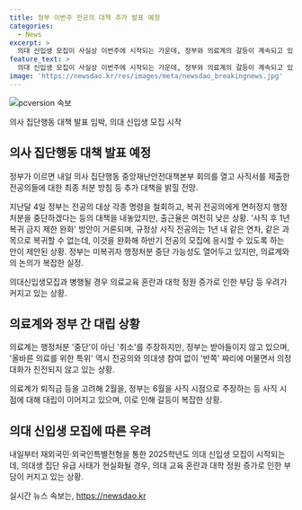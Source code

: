 ```yaml
---
title: 정부 이번주 전공의 대책 추가 발표 예정
categories:
  - News
excerpt: >
  의대 신입생 모집이 사실상 이번주에 시작되는 가운데, 정부와 의료계의 갈등이 계속되고 있습니다. 내일(8일)에는 미복귀 전공의들을 위한 추가 대책이 발표될 전망이며, 이로써 최종 처분 방침 등이 밝혀질 예정입니다. 추가로 사직 후 1년 복귀 금지 제한 완화 등의 유인책이 거론되고 있지만, 전공의들의 의대 증원 재검토 요구와 필수진료 지원 대책 부족 등으로 복귀 유도가 어려울 것으로 예상됩니다. 2025학년도 의대 신입생 모집이 시작되는 가운데, 의대 생생 집단 유급 사태가 우려되고 있습니다.
feature_text: >
  의대 신입생 모집이 사실상 이번주에 시작되는 가운데, 정부와 의료계의 갈등이 계속되고 있습니다. 내일(8일)에는 미복귀 전공의들을 위한 추가 대책이 발표될 전망이며, 이로써 최종 처분 방침 등이 밝혀질 예정입니다. 추가로 사직 후 1년 복귀 금지 제한 완화 등의 유인책이 거론되고 있지만, 전공의들의 의대 증원 재검토 요구와 필수진료 지원 대책 부족 등으로 복귀 유도가 어려울 것으로 예상됩니다. 2025학년도 의대 신입생 모집이 시작되는 가운데, 의대 생생 집단 유급 사태가 우려되고 있습니다.
image: 'https://newsdao.kr/res/images/meta/newsdao_breakingnews.jpg'
---
```


<p><img src="https://newsdao.kr/res/images/meta/newsdao_breakingnews.jpg" alt="pcversion 속보" /></p>

<p>의사 집단행동 대책 발표 임박, 의대 신입생 모집 시작</p>

<h2 data-ke-size="size26">의사 집단행동 대책 발표 예정</h2>

<p data-ke-size="size16">정부가 이르면 내일 의사 집단행동 중앙재난안전대책본부 회의를 열고 사직서를 제출한 전공의들에 대한 최종 처분 방침 등 추가 대책을 밝힐 전망.</p>

<p data-ke-size="size16">지난달 4일 정부는 전공의 대상 각종 명령을 철회하고, 복귀 전공의에게 면허정지 행정 처분을 중단하겠다는 등의 대책을 내놓았지만, 출근율은 여전히 낮은 상황. '사직 후 1년 복귀 금지 제한 완화' 방안이 거론되며, 규정상 사직 전공의는 1년 내 같은 연차, 같은 과목으로 복귀할 수 없는데, 이것을 완화해 하반기 전공의 모집에 응시할 수 있도록 하는 안이 제안된 상황. 정부는 미복귀자 행정처분 중단 가능성도 열어두고 있지만, 의료계와의 논의가 복잡한 실정.</p>

<p data-ke-size="size16">의대신입생모집과 병행될 경우 의료교육 혼란과 대학 정원 증가로 인한 부담 등 우려가 커지고 있는 상황.</p>

<h2 data-ke-size="size26">의료계와 정부 간 대립 상황</h2>

<p data-ke-size="size16">의료계는 행정처분 '중단'이 아닌 '취소'를 주장하지만, 정부는 받아들이지 않고 있으며, '올바른 의료를 위한 특위' 역시 전공의와 의대생 참여 없이 '반쪽' 짜리에 머물면서 의정 대화가 진전되지 않고 있는 상황.</p>

<p data-ke-size="size16">의료계가 퇴직금 등을 고려해 2월을, 정부는 6월을 사직 시점으로 주장하는 등 사직 시점에 대해 대립이 이어지고 있으며, 이로 인해 갈등이 복잡한 상황.</p>

<h2 data-ke-size="size26">의대 신입생 모집에 따른 우려</h2>

<p data-ke-size="size16">내일부터 재외국민·외국인특별전형을 통한 2025학년도 의대 신입생 모집이 시작되는데, 의대생 집단 유급 사태가 현실화될 경우, 의대 교육 혼란과 대학 정원 증가로 인한 부담이 커지고 있는 상황.</p>
실시간 뉴스 속보는, <a href="https://newsdao.kr" rel="dofollow">https://newsdao.kr</a>


